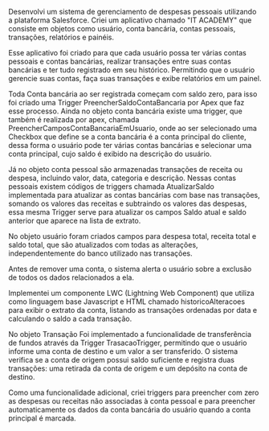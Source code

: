 Desenvolvi um sistema de gerenciamento de despesas pessoais utilizando a plataforma Salesforce. Criei um aplicativo chamado "IT ACADEMY" que consiste em objetos como usuário, conta bancária, contas pessoais, transações, relatórios e painéis.


Esse aplicativo foi criado para que cada usuário possa ter várias contas pessoais e contas bancárias, realizar transações entre suas contas bancárias e ter tudo registrado em seu histórico. Permitindo que o usuário gerencie suas contas, faça suas transações e exibe relatórios em um painel.


Toda Conta bancária ao ser registrada começam com saldo zero, para isso foi criado uma Trigger  PreencherSaldoContaBancaria por Apex que faz esse processo. Ainda no objeto conta bancária existe uma trigger, que também é realizada por apex,  chamada PreencherCamposContaBancariaEmUsuario, onde ao ser selecionado uma Checkbox que define se a conta bancária é a conta principal do cliente, dessa forma o usuário pode ter várias contas bancárias e selecionar uma conta principal, cujo saldo é exibido na descrição do usuário. 


Já no objeto conta pessoal são armazenadas transações de receita ou despesa, incluindo valor, data, categoria e descrição. Nessas contas pessoais existem códigos de triggers chamada AtualizarSaldo implementada para atualizar as contas bancárias com base nas transações, somando os valores das receitas e subtraindo os valores das despesas, essa mesma Trigger serve para atualizar os campos Saldo atual e saldo anterior que aparece na lista de extrato. 


No objeto usuário foram criados  campos para despesa total, receita total e saldo total, que são atualizados com todas as alterações, independentemente do banco utilizado nas transações.

Antes de remover uma conta, o sistema alerta o usuário sobre a exclusão de todos os dados relacionados a ela.


Implementei um componente LWC (Lightning Web Component) que utiliza como linguagem base Javascript e HTML chamado historicoAlteracoes para exibir o extrato da conta, listando as transações ordenadas por data e calculando o saldo a cada transação.


No objeto Transação Foi implementado a  funcionalidade de transferência de fundos através da Trigger TrasacaoTrigger, permitindo que o usuário informe uma conta de destino e um valor a ser transferido. O sistema verifica se a conta de origem possui saldo suficiente e registra duas transações: uma retirada da conta de origem e um depósito na conta de destino.


Como uma funcionalidade adicional, criei triggers para preencher com zero as despesas ou receitas não associadas à conta pessoal e para preencher automaticamente os dados da conta bancária do usuário quando a conta principal é marcada.

